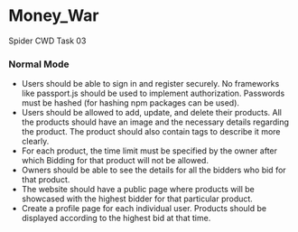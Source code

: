 # Money_War
Spider CWD Task 03
### Normal Mode
- Users should be able to sign in and register securely. No frameworks like passport.js should be used to implement authorization. Passwords must be hashed (for hashing npm packages can be used).
- Users should be allowed to add, update, and delete their products. All the products should have an image and the necessary details regarding the product. The product should also contain tags to describe it more clearly.
- For each product, the time limit must be specified by the owner after which Bidding for that product will not be allowed.
- Owners should be able to see the details for all the bidders who bid for that product.
- The website should have a public page where products will be showcased with the highest bidder for that particular product.
- Create a profile page for each individual user. Products should be displayed according to the highest bid at that time.
